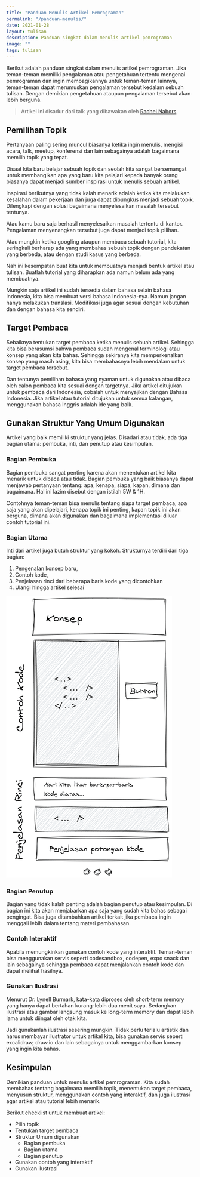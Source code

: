 ```yaml
---
title: "Panduan Menulis Artikel Pemrograman"
permalink: "/panduan-menulis/"
date: 2021-01-28
layout: tulisan
description: Panduan singkat dalam menulis artikel pemrograman
image: ""
tags: tulisan
---
```


Berikut adalah panduan singkat dalam menulis artikel pemrograman. Jika teman-teman memiliki pengalaman atau pengetahuan tertentu mengenai pemrograman dan ingin membagikannya untuk teman-teman lainnya, teman-teman dapat merumuskan pengalaman tersebut kedalam sebuah tulisan. Dengan demikian pengetahuan ataupun pengalaman tersebut akan lebih berguna.

> Artikel ini disadur dari talk yang dibawakan oleh <a href="https://rachelnabors.com/" target="_blank">Rachel Nabors</a>.

## Pemilihan Topik

Pertanyaan paling sering muncul biasanya ketika ingin menulis, mengisi acara, talk, meetup, konferensi dan lain sebagainya adalah bagaimana memilih topik yang tepat.

Disaat kita baru belajar sebuah topik dan seolah kita sangat bersemangat untuk membangikan apa yang baru kita pelajari kepada banyak orang biasanya dapat menjadi sumber inspirasi untuk menulis sebuah artikel.

Inspirasi berikutnya yang tidak kalah menarik adalah ketika kita melakukan kesalahan dalam pekerjaan dan juga dapat dibungkus menjadi sebuah topik. Dilengkapi dengan solusi bagaimana menyelesaikan masalah tersebut tentunya.

Atau kamu baru saja berhasil menyelesaikan masalah tertentu di kantor. Pengalaman menyenangkan tersebut juga dapat menjadi topik pilihan.

Atau mungkin ketika googling ataupun membaca sebuah tutorial, kita seringkali berharap ada yang membahas sebuah topik dengan pendekatan yang berbeda, atau dengan studi kasus yang berbeda.

Nah ini kesempatan buat kita untuk membuatnya menjadi bentuk artikel atau tulisan. Buatlah tutorial yang diharapkan ada namun belum ada yang membuatnya.

Mungkin saja artikel ini sudah tersedia dalam bahasa selain bahasa Indonesia, kita bisa membuat versi bahasa Indonesia-nya. Namun jangan hanya melakukan translasi. Modifikasi juga agar sesuai dengan kebutuhan dan dengan bahasa kita sendiri.

## Target Pembaca

Sebaiknya tentukan target pembaca ketika menulis sebuah artikel. Sehingga kita bisa berasumsi bahwa pembaca sudah mengenal terminologi atau konsep yang akan kita bahas. Sehingga sekiranya kita memperkenalkan konsep yang masih asing, kita bisa membahasnya lebih mendalam untuk target pembaca tersebut.

Dan tentunya pemilihan bahasa yang nyaman untuk digunakan atau dibaca oleh calon pembaca kita sesuai dengan targetnya. Jika artikel ditujukan untuk pembaca dari Indonesia, cobalah untuk menyajikan dengan Bahasa Indonesia. Jika artikel atau tutorial ditujukan untuk semua kalangan, menggunakan bahasa Inggris adalah ide yang baik.

## Gunakan Struktur Yang Umum Digunakan

Artikel yang baik memiliki struktur yang jelas. Disadari atau tidak, ada tiga bagian utama: pembuka, inti, dan penutup atau kesimpulan.

### Bagian Pembuka

Bagian pembuka sangat penting karena akan menentukan artikel kita menarik untuk dibaca atau tidak. Bagian pembuka yang baik biasanya dapat menjawab pertanyaan tentang: apa, kenapa, siapa, kapan, dimana dan bagaimana. Hal ini lazim disebut dengan istilah 5W & 1H.

Contohnya teman-teman bisa menulis tentang siapa target pembaca, apa saja yang akan dipelajari, kenapa topik ini penting, kapan topik ini akan berguna, dimana akan digunakan dan bagaimana implementasi diluar contoh tutorial ini.

### Bagian Utama

Inti dari artikel juga butuh struktur yang kokoh. Strukturnya terdiri dari tiga bagian:

1. Pengenalan konsep baru,
2. Contoh kode,
3. Penjelasan rinci dari beberapa baris kode yang dicontohkan
4. Ulangi hingga artikel selesai

![Struktur Artikel](/assets/images/inti.png)

### Bagian Penutup

Bagian yang tidak kalah penting adalah bagian penutup atau kesimpulan. Di bagian ini kita akan menjabarkan apa saja yang sudah kita bahas sebagai pengingat. Bisa juga ditambahkan artikel terkait jika pembaca ingin menggali lebih dalam tentang materi pembahasan.

### Contoh Interaktif

Apabila memungkinkan gunakan contoh kode yang interaktif. Teman-teman bisa menggunakan servis seperti codesandbox, codepen, expo snack dan lain sebagainya sehingga pembaca dapat menjalankan contoh kode dan dapat melihat hasilnya.

### Gunakan Ilustrasi

Menurut Dr. Lynell Burmark, kata-kata diproses oleh short-term memory yang hanya dapat bertahan kurang-lebih dua menit saya. Sedangkan ilustrasi atau gambar langsung masuk ke long-term memory dan dapat lebih lama untuk diingat oleh otak kita.

Jadi gunakanlah ilustrasi sesering mungkin. Tidak perlu terlalu artistik dan harus membayar ilustrator untuk artikel kita, bisa gunakan servis seperti excalidraw, draw.io dan lain sebagainya untuk menggambarkan konsep yang ingin kita bahas.

## Kesimpulan

Demikian panduan untuk menulis artikel pemrograman. Kita sudah membahas tentang bagaimana memilih topik, menentukan target pembaca, menyusun struktur, menggunakan contoh yang interaktif, dan juga ilustrasi agar artikel atau tutorial lebih menarik.

Berikut checklist untuk membuat artikel:

- Pilih topik
- Tentukan target pembaca
- Struktur Umum digunakan
  - Bagian pembuka
  - Bagian utama
  - Bagian penutup
- Gunakan contoh yang interaktif
- Gunakan ilustrasi
